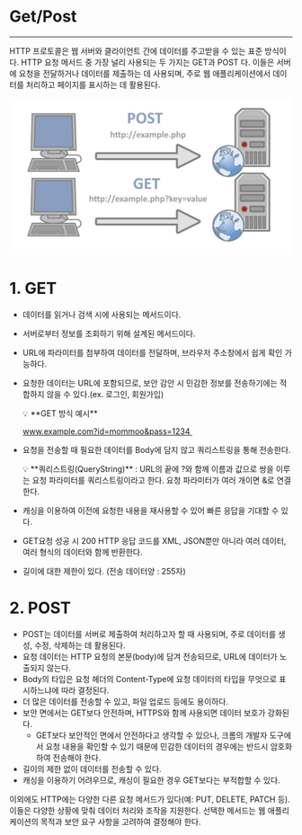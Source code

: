 # Get/Post

---

HTTP 프로토콜은 웹 서버와 클라이언트 간에 데이터를 주고받을 수 있는 표준 방식이다. HTTP 요청 메서드 중 가장 널리 사용되는 두 가지는 GET과 POST 다. 이들은 서버에 요청을 전달하거나 데이터를 제출하는 데 사용되며, 주로 웹 애플리케이션에서 데이터를 처리하고 페이지를 표시하는 데 활용된다.

![Untitled](Get_Post/Untitled.png)

# 1. **GET**

- 데이터를 읽거나 검색 시에 사용되는 메서드이다.
- 서버로부터 정보를 조회하기 위해 설계된 메서드이다.
- URL에 파라미터를 첨부하여 데이터를 전달하며, 브라우저 주소창에서 쉽게 확인 가능하다.
- 요청한 데이터는 URL에 포함되므로, 보안 감안 시 민감한 정보를 전송하기에는 적합하지 않을 수 있다.(ex. 로그인, 회원가입)
    
    <aside>
    💡 **GET 방식 예시**
    
    www.example.com?id=mommoo&pass=1234 
    
    </aside>
    
- 요청을 전송할 때 필요한 데이터를 Body에 담지 않고 쿼리스트링을 통해 전송한다.
    
    <aside>
    💡 **쿼리스트링(QueryString)** : URL의 끝에 ?와 함께 이름과 값으로 쌍을 이루는 요청 파라미터를 쿼리스트링이라고 한다. 요청 파라미터가 여러 개이면 &로 연결한다.
    
    </aside>
    
- 캐싱을 이용하여 이전에 요청한 내용을 재사용할 수 있어 빠른 응답을 기대할 수 있다.
- GET요청 성공 시 200 HTTP 응답 코드를 XML, JSON뿐만 아니라 여러 데이터, 여러 형식의 데이터와 함께 반환한다.
- 길이에 대한 제한이 있다. (전송 데이터양 : 255자)

# 2. **POST**

- POST는 데이터를 서버로 제출하여 처리하고자 할 때 사용되며, 주로 데이터를 생성, 수정, 삭제하는 데 활용된다.
- 요청 데이터는 HTTP 요청의 본문(body)에 담겨 전송되므로, URL에 데이터가 노출되지 않는다.
- Body의 타입은 요청 헤더의 Content-Type에 요청 데이터의 타입을 무엇으로 표시하느냐에 따라 결정된다.
- 더 많은 데이터를 전송할 수 있고, 파일 업로드 등에도 용이하다.
- 보안 면에서는 GET보다 안전하며, HTTPS와 함께 사용되면 데이터 보호가 강화된다.
    - GET보다 보안적인 면에서 안전하다고 생각할 수 있으나, 크롬의 개발자 도구에서 요청 내용을 확인할 수 있기 때문에 민감한 데이터의 경우에는 반드시 암호화하여 전송해야 한다.
- 길이의 제한 없이 데이터를 전송할 수 있다.
- 캐싱을 이용하기 어려우므로, 캐싱이 필요한 경우 GET보다는 부적합할 수 있다.

이외에도 HTTP에는 다양한 다른 요청 메서드가 있다(예: PUT, DELETE, PATCH 등). 이들은 다양한 상황에 맞춰 데이터 처리와 조작을 지원한다. 선택한 메서드는 웹 애플리케이션의 목적과 보안 요구 사항을 고려하여 결정해야 한다.